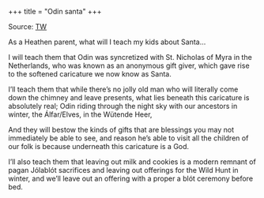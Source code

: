 +++
title = "Odin santa"
+++

Source: [TW](https://x.com/Sagnamadr/status/1872134187744158087)

As a Heathen parent, what will I teach my kids about Santa…

I will teach them that Odin was syncretized with St. Nicholas of Myra in the Netherlands, who was known as an anonymous gift giver, which gave rise to the softened caricature we now know as Santa.

I’ll teach them that while there’s no jolly old man who will literally come down the chimney and leave presents, what lies beneath this caricature is absolutely real; Odin riding through the night sky with our ancestors in winter, the Álfar/Elves, in the Wütende Heer,

And they will bestow the kinds of gifts that are blessings you may not immediately be able to see, and reason he’s able to visit all the children of our folk is because underneath this caricature is a God.

I’ll also teach them that leaving out milk and cookies is a modern remnant of pagan Jólablót sacrifices and leaving out offerings for the Wild Hunt in winter, and we’ll leave out an offering with a proper a blót ceremony before bed.